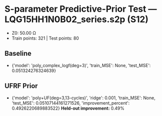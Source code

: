 # S-parameter Predictive-Prior Test — LQG15HH1N0B02_series.s2p (S12)
- Z0: 50.00 Ω
- Train points: 321  |  Test points: 80

## Baseline
- {'model': 'poly_complex_logf(deg=3)', 'train_MSE': None, 'test_MSE': 0.051324276324639}

## UFRF Prior
- {'model': 'poly+UF(deg=3,13-cycles)', 'ridge': 0.001, 'train_MSE': None, 'test_MSE': 0.05107144161271526, 'improvement_percent': 0.4926220689883522}
**Held-out improvement:** 0.49%